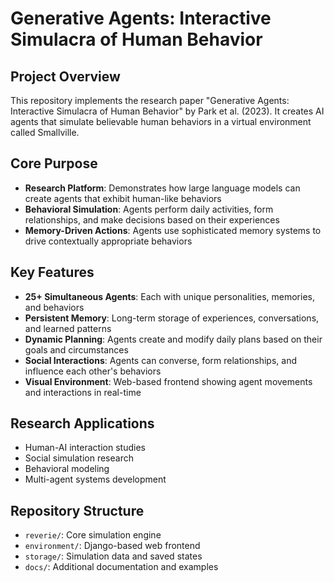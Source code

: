 # Generative Agents: Interactive Simulacra of Human Behavior

## Project Overview
This repository implements the research paper "Generative Agents: Interactive Simulacra of Human Behavior" by Park et al. (2023). It creates AI agents that simulate believable human behaviors in a virtual environment called Smallville.

## Core Purpose
- **Research Platform**: Demonstrates how large language models can create agents that exhibit human-like behaviors
- **Behavioral Simulation**: Agents perform daily activities, form relationships, and make decisions based on their experiences
- **Memory-Driven Actions**: Agents use sophisticated memory systems to drive contextually appropriate behaviors

## Key Features
- **25+ Simultaneous Agents**: Each with unique personalities, memories, and behaviors
- **Persistent Memory**: Long-term storage of experiences, conversations, and learned patterns
- **Dynamic Planning**: Agents create and modify daily plans based on their goals and circumstances
- **Social Interactions**: Agents can converse, form relationships, and influence each other's behaviors
- **Visual Environment**: Web-based frontend showing agent movements and interactions in real-time

## Research Applications
- Human-AI interaction studies
- Social simulation research
- Behavioral modeling
- Multi-agent systems development

## Repository Structure
- `reverie/`: Core simulation engine
- `environment/`: Django-based web frontend
- `storage/`: Simulation data and saved states
- `docs/`: Additional documentation and examples
